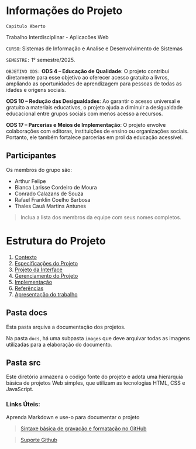 # Informações do Projeto
`Capitulo Aberto`  

Trabalho Interdisciplinar - Aplicacões Web

`CURSO`: Sistemas de Informação e Analise e Desenvolvimento de Sistemas

`SEMESTRE:` 1° semestre/2025.

`OBJETIVO ODS:` <strong>ODS 4 – Educação de Qualidade</strong>: O projeto contribui diretamente para esse objetivo ao oferecer acesso gratuito a livros, ampliando as oportunidades de aprendizagem para pessoas de todas as idades e origens sociais.

<strong>ODS 10 – Redução das Desigualdades</strong>: Ao garantir o acesso universal e gratuito a materiais educativos, o projeto ajuda a diminuir a desigualdade educacional entre grupos sociais com menos acesso a recursos.

<strong>ODS 17 – Parcerias e Meios de Implementação</strong>: O projeto envolve colaborações com editoras, instituições de ensino ou organizações sociais. Portanto, ele também fortalece parcerias em prol da educação acessível.

## Participantes

Os membros do grupo são: 
- Arthur Felipe
- Bianca Larisse Cordeiro de Moura
- Conrado Calazans de Souza
- Rafael Franklin Coelho Barbosa
- Thales Cauã Martins Antunes

> Inclua a lista dos membros da equipe com seus nomes completos.

# Estrutura do Projeto

1. [Contexto](./docs/1-Contexto.md)
2. [Especificações do Projeto](./docs/2-Especificação.md)
3. [Projeto da Interface](./docs/3-Interface.md)
4. [Gerenciamento do Projeto](./docs/4-Gerenciamento-Projeto.md)
5. [Implementação](./docs/5-Implementação.md)
6. [Referências](./docs/6-Referências.md)
7. [Apresentação do trabalho](./docs/apresentacao/README.md) 



## Pasta docs

Esta pasta arquiva a documentação dos projetos.


Na pasta `docs`, há uma subpasta `images` que deve arquivar todas as
imagens utilizadas para a elaboração do documento.


## Pasta src

Este diretório armazena o código fonte do projeto e adota uma hierarquia
básica de projetos Web simples, que utilizam as tecnologias HTML, CSS e
JavaScript.

### Links Úteis:

Aprenda Markdown e use-o para documentar o projeto  

> [Sintaxe básica de gravação e formatação no GitHub](https://guides.github.com/features/mastering-markdown/)

> [Suporte Github](https://help.github.com/pt/github/writing-on-github/getting-started-with-writing-and-formatting-on-github)
